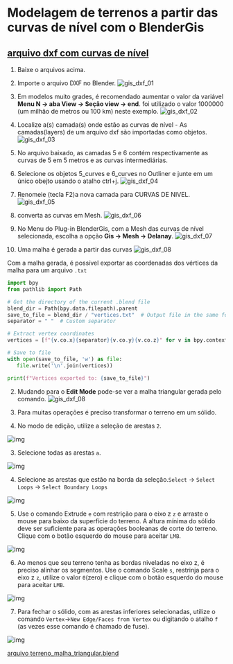 # Modelagem de terrenos a partir das curvas de nível com o BlenderGis

## [arquivo dxf com curvas de nível](../exemplos/terreno_mov_origem.dxf)

1. Baixe o arquivos acima.
1. Importe o arquivo DXF no Blender.
 ![gis_dxf_01](../figs/imgBlender/bgis_dxf_01.jpg)
1. Em modelos muito grades, é recomendado aumentar o valor da variável **Menu N -> aba View -> Seção view -> end**. foi utilizado o valor 1000000 (um milhão de metros ou 100 km) neste exemplo.
 ![gis_dxf_02](../figs/imgBlender/bgis_dxf_02.jpg)
2. Localize a(s) camada(s) onde estão as curvas de nível - As camadas(layers) de um arquivo dxf são importadas como objetos.
 ![gis_dxf_03](../figs/imgBlender/bgis_dxf_03.jpg)
3. No arquivo baixado, as camadas 5 e 6 contém respectivamente as curvas de 5 em 5 metros e as curvas intermediárias.
4. Selecione os objetos 5_curves e 6_curves no Outliner e junte em um único obejto usando o atalho ctrl+j.
 ![gis_dxf_04](../figs/imgBlender/bgis_dxf_04.jpg)
5. Renomeie (tecla F2)a nova camada para CURVAS DE NIVEL.
 ![gis_dxf_05](../figs/imgBlender/bgis_dxf_05.jpg)
6. converta as curvas em Mesh.
 ![gis_dxf_06](../figs/imgBlender/bgis_dxf_06.jpg)
1. No Menu do Plug-in BlenderGis, com a Mesh das curvas de nível selecionada, escolha a opção **Gis -> Mesh -> Delanay**.
 ![gis_dxf_07](../figs/imgBlender/bgis_dxf_07.jpg)

1. Uma malha é gerada a partir das curvas
   ![gis_dxf_08](../figs/imgBlender/bgis_dxf_08.jpg)

Com a malha gerada, é possível exportar as coordenadas dos vértices da malha para um arquivo ```.txt```

 ```Python
 import bpy
from pathlib import Path

# Get the directory of the current .blend file
blend_dir = Path(bpy.data.filepath).parent
save_to_file = blend_dir / "vertices.txt"  # Output file in the same folder
separator = " "  # Custom separator

# Extract vertex coordinates
vertices = [f"{v.co.x}{separator}{v.co.y}{v.co.z}" for v in bpy.context.object.data.vertices]

# Save to file
with open(save_to_file, 'w') as file:
    file.write('\n'.join(vertices))

print(f"Vertices exported to: {save_to_file}")   
 
 ```

2. Mudando para o **Edit Mode** pode-se ver a malha triangular gerada pelo comando.
 ![gis_dxf_08](../figs/imgBlender/bgis_dxf_09.jpg)

1. Para muitas operações é preciso transformar o terreno em um sólido.

2. No modo de edição, utilize a seleção de arestas ``2``.
   
![img](./Blender_gis_dxf/edit_lines.jpg)
   
3. Selecione todas as arestas ``a``.

![img](./Blender_gis_dxf/select_all.jpg)

4. Selecione as arestas que estão na borda da seleção.``Select`` -> ``Select Loops`` -> ``Select Boundary Loops``

![img](./Blender_gis_dxf/select_boundary.jpg)

5. Use o comando Extrude ``e`` com restrição para o eixo z ``z`` e arraste o mouse para baixo da superfície do terreno. A altura mínima do sólido deve ser suficiente para as operações booleanas de corte do terreno. Clique com o botão esquerdo do mouse para aceitar ``LMB``.

![img](Blender_gis_dxf/extrude_terrain_surface.jpg)
   
6. Ao menos que seu terreno tenha as bordas niveladas no eixo z, é preciso alinhar os segmentos. Use o comando Scale ``s``, restrinja para o eixo z ``z``, utilize o valor ``0``(zero) e clique com o botão esquerdo do mouse para aceitar ``LMB``.

![img](Blender_gis_dxf/flat_lines.jpg)

7. Para fechar o sólido, com as arestas inferiores selecionadas, utilize o comando ``Vertex``->``New Edge/Faces from Vertex`` ou digitando o atalho ``f`` (as vezes esse comando é chamado de fuse).

![img](./Blender_gis_dxf/new_face.jpg)

 [arquivo terreno_malha_triangular.blend](./terreno_malha_triangular.blend)
